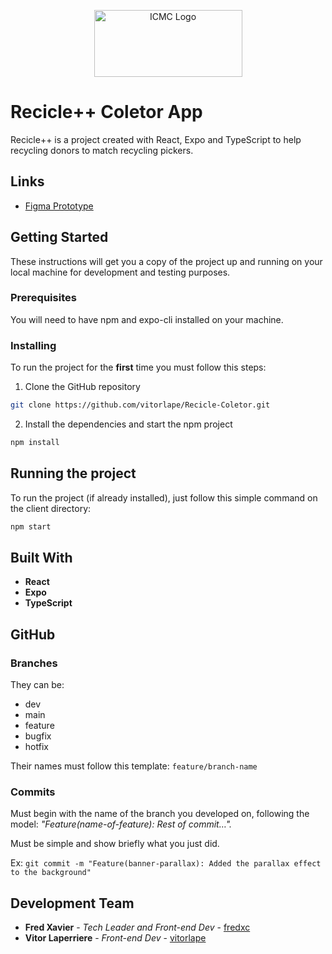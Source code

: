 <p align="center">
  <a href="https://www.icmc.usp.br/">
    <img src="https://web.icmc.usp.br/SCAPINST/identidade_visual/logomarca/LOGO%20ICMC%20RGB.png" alt="ICMC Logo" width="237" height="107"/>
  </a>
</p>

# Recicle++ Coletor App
Recicle++ is a project created with React, Expo and TypeScript to help recycling donors to match recycling pickers.

## Links
+ <a href="https://www.figma.com/file/xsF6PknU3niy6Zae7vLHYg/Recicle%2B?node-id=0%3A1">Figma Prototype</a>

## Getting Started
These instructions will get you a copy of the project up and running on your local machine for development and testing purposes.

### Prerequisites
You will need to have npm and expo-cli installed on your machine.

### Installing
To run the project for the **first** time you must follow this steps:

1. Clone the GitHub repository
```bash
git clone https://github.com/vitorlape/Recicle-Coletor.git
```

2. Install the dependencies and start the npm project
```bash
npm install
```

## Running the project
To run the project (if already installed), just follow this simple command on the client directory:

```bash
npm start
```

## Built With
* **React**
* **Expo**
* **TypeScript**

## GitHub

### Branches
They can be:
+ dev
+ main
+ feature
+ bugfix
+ hotfix

Their names must follow this template: `feature/branch-name`

### Commits
Must begin with the name of the branch you developed on, following the model: _"Feature(name-of-feature): Rest of commit…"._

Must be simple and show briefly what you just did.

Ex: `git commit -m "Feature(banner-parallax): Added the parallax effect to the background"`

## Development Team
* **Fred Xavier** - *Tech Leader and Front-end Dev* - [fredxc](https://github.com/fredxc)
* **Vitor Laperriere** - *Front-end Dev* - [vitorlape](https://github.com/vitorlape)
